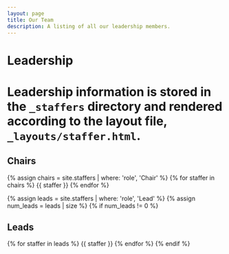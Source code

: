 ```yaml
---
layout: page
title: Our Team
description: A listing of all our leadership members.
---
```


# Leadership

# Leadership information is stored in the `_staffers` directory and rendered according to the layout file, `_layouts/staffer.html`.

## Chairs

{% assign chairs = site.staffers | where: 'role', 'Chair' %}
{% for staffer in chairs %}
{{ staffer }}
{% endfor %}

{% assign leads = site.staffers | where: 'role', 'Lead' %}
{% assign num_leads = leads | size %}
{% if num_leads != 0 %}
## Leads

{% for staffer in leads %}
{{ staffer }}
{% endfor %}
{% endif %}
